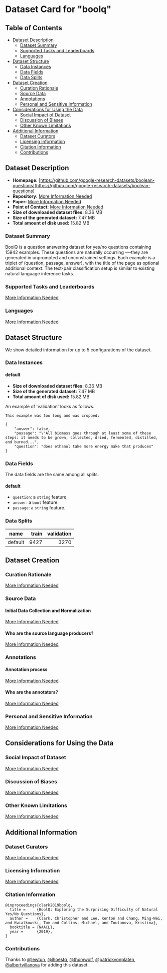 ---
---

# Dataset Card for "boolq"

## Table of Contents
- [Dataset Description](#dataset-description)
  - [Dataset Summary](#dataset-summary)
  - [Supported Tasks and Leaderboards](#supported-tasks-and-leaderboards)
  - [Languages](#languages)
- [Dataset Structure](#dataset-structure)
  - [Data Instances](#data-instances)
  - [Data Fields](#data-fields)
  - [Data Splits](#data-splits)
- [Dataset Creation](#dataset-creation)
  - [Curation Rationale](#curation-rationale)
  - [Source Data](#source-data)
  - [Annotations](#annotations)
  - [Personal and Sensitive Information](#personal-and-sensitive-information)
- [Considerations for Using the Data](#considerations-for-using-the-data)
  - [Social Impact of Dataset](#social-impact-of-dataset)
  - [Discussion of Biases](#discussion-of-biases)
  - [Other Known Limitations](#other-known-limitations)
- [Additional Information](#additional-information)
  - [Dataset Curators](#dataset-curators)
  - [Licensing Information](#licensing-information)
  - [Citation Information](#citation-information)
  - [Contributions](#contributions)

## Dataset Description

- **Homepage:** [https://github.com/google-research-datasets/boolean-questions](https://github.com/google-research-datasets/boolean-questions)
- **Repository:** [More Information Needed](https://github.com/huggingface/datasets/blob/master/CONTRIBUTING.md#how-to-contribute-to-the-dataset-cards)
- **Paper:** [More Information Needed](https://github.com/huggingface/datasets/blob/master/CONTRIBUTING.md#how-to-contribute-to-the-dataset-cards)
- **Point of Contact:** [More Information Needed](https://github.com/huggingface/datasets/blob/master/CONTRIBUTING.md#how-to-contribute-to-the-dataset-cards)
- **Size of downloaded dataset files:** 8.36 MB
- **Size of the generated dataset:** 7.47 MB
- **Total amount of disk used:** 15.82 MB

### Dataset Summary

BoolQ is a question answering dataset for yes/no questions containing 15942 examples. These questions are naturally
occurring ---they are generated in unprompted and unconstrained settings.
Each example is a triplet of (question, passage, answer), with the title of the page as optional additional context.
The text-pair classification setup is similar to existing natural language inference tasks.

### Supported Tasks and Leaderboards

[More Information Needed](https://github.com/huggingface/datasets/blob/master/CONTRIBUTING.md#how-to-contribute-to-the-dataset-cards)

### Languages

[More Information Needed](https://github.com/huggingface/datasets/blob/master/CONTRIBUTING.md#how-to-contribute-to-the-dataset-cards)

## Dataset Structure

We show detailed information for up to 5 configurations of the dataset.

### Data Instances

#### default

- **Size of downloaded dataset files:** 8.36 MB
- **Size of the generated dataset:** 7.47 MB
- **Total amount of disk used:** 15.82 MB

An example of 'validation' looks as follows.
```
This example was too long and was cropped:

{
    "answer": false,
    "passage": "\"All biomass goes through at least some of these steps: it needs to be grown, collected, dried, fermented, distilled, and burned...",
    "question": "does ethanol take more energy make that produces"
}
```

### Data Fields

The data fields are the same among all splits.

#### default
- `question`: a `string` feature.
- `answer`: a `bool` feature.
- `passage`: a `string` feature.

### Data Splits

| name  |train|validation|
|-------|----:|---------:|
|default| 9427|      3270|

## Dataset Creation

### Curation Rationale

[More Information Needed](https://github.com/huggingface/datasets/blob/master/CONTRIBUTING.md#how-to-contribute-to-the-dataset-cards)

### Source Data

#### Initial Data Collection and Normalization

[More Information Needed](https://github.com/huggingface/datasets/blob/master/CONTRIBUTING.md#how-to-contribute-to-the-dataset-cards)

#### Who are the source language producers?

[More Information Needed](https://github.com/huggingface/datasets/blob/master/CONTRIBUTING.md#how-to-contribute-to-the-dataset-cards)

### Annotations

#### Annotation process

[More Information Needed](https://github.com/huggingface/datasets/blob/master/CONTRIBUTING.md#how-to-contribute-to-the-dataset-cards)

#### Who are the annotators?

[More Information Needed](https://github.com/huggingface/datasets/blob/master/CONTRIBUTING.md#how-to-contribute-to-the-dataset-cards)

### Personal and Sensitive Information

[More Information Needed](https://github.com/huggingface/datasets/blob/master/CONTRIBUTING.md#how-to-contribute-to-the-dataset-cards)

## Considerations for Using the Data

### Social Impact of Dataset

[More Information Needed](https://github.com/huggingface/datasets/blob/master/CONTRIBUTING.md#how-to-contribute-to-the-dataset-cards)

### Discussion of Biases

[More Information Needed](https://github.com/huggingface/datasets/blob/master/CONTRIBUTING.md#how-to-contribute-to-the-dataset-cards)

### Other Known Limitations

[More Information Needed](https://github.com/huggingface/datasets/blob/master/CONTRIBUTING.md#how-to-contribute-to-the-dataset-cards)

## Additional Information

### Dataset Curators

[More Information Needed](https://github.com/huggingface/datasets/blob/master/CONTRIBUTING.md#how-to-contribute-to-the-dataset-cards)

### Licensing Information

[More Information Needed](https://github.com/huggingface/datasets/blob/master/CONTRIBUTING.md#how-to-contribute-to-the-dataset-cards)

### Citation Information

```
@inproceedings{clark2019boolq,
  title =     {BoolQ: Exploring the Surprising Difficulty of Natural Yes/No Questions},
  author =    {Clark, Christopher and Lee, Kenton and Chang, Ming-Wei, and Kwiatkowski, Tom and Collins, Michael, and Toutanova, Kristina},
  booktitle = {NAACL},
  year =      {2019},
}

```


### Contributions

Thanks to [@lewtun](https://github.com/lewtun), [@lhoestq](https://github.com/lhoestq), [@thomwolf](https://github.com/thomwolf), [@patrickvonplaten](https://github.com/patrickvonplaten), [@albertvillanova](https://github.com/albertvillanova) for adding this dataset.